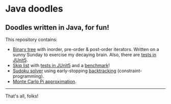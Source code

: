 # Java doodles

## Doodles written in Java, for fun!

This repository contains:
- [Binary tree](https://github.com/klimesf/java-doodles/blob/master/src/main/java/cz/filipklimes/tree/BinaryTreeNode.java)
with inorder, pre-order & post-order iterators. Written on a sunny Sunday to exercise my decaying brain.
Also, there are [tests in JUnit5](https://github.com/klimesf/java-doodles/blob/master/src/test/java/cz/filipklimes/tree/BinaryTreeNodeTest.java).
- [Skip list](https://github.com/klimesf/java-doodles/blob/master/src/main/java/cz/filipklimes/search/skiplist/NaiveSkipList.java) with 
[tests in JUnit5](https://github.com/klimesf/java-doodles/blob/master/src/test/java/cz/filipklimes/search/skiplist/NaiveSkipListTest.java)
and a [benchmark](https://github.com/klimesf/java-doodles/blob/master/src/main/java/cz/filipklimes/search/skiplist/SkipListBenchmark.java)!
- [Sudoku solver](https://github.com/klimesf/java-doodles/blob/master/src/main/java/cz/filipklimes/constraintProgramming/sudoku)
using early-stopping [backtracking](https://en.wikipedia.org/wiki/Backtracking) (constraint-programming).
- [Monte Carlo Pi approximation](https://github.com/klimesf/java-doodles/blob/master/src/main/java/cz/filipklimes/monteCarlo/pi).

---

That's all, folks!
